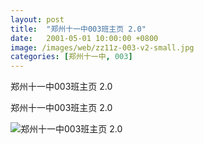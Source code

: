 ```yaml
---
layout: post
title:  "郑州十一中003班主页 2.0"
date:   2001-05-01 10:00:00 +0800
image: /images/web/zz11z-003-v2-small.jpg
categories: [郑州十一中, 003]
---
```


郑州十一中003班主页 2.0

郑州十一中003班主页 2.0

![郑州十一中003班主页 2.0]({{site.baseurl}}/images/web/郑州十一中003班主页V2.png)


